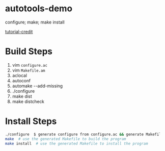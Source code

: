 # autotools-demo
configure; make; make install

[tutorial-credit](https://robots.thoughtbot.com/the-magic-behind-configure-make-make-install)

# Build Steps
1. vim `configure.ac`
2. vim `Makefile.am`
3. aclocal
4. autoconf
5. automake --add-missing
6. ./configure
7. make dist
8. make distcheck

# Install Steps
```bash
./configure  $ generate configure from configure.ac && generate Makefile from Makefile.in
make  # use the generated Makefile to build the program
make install  # use the generated Makefile to install the program
```
